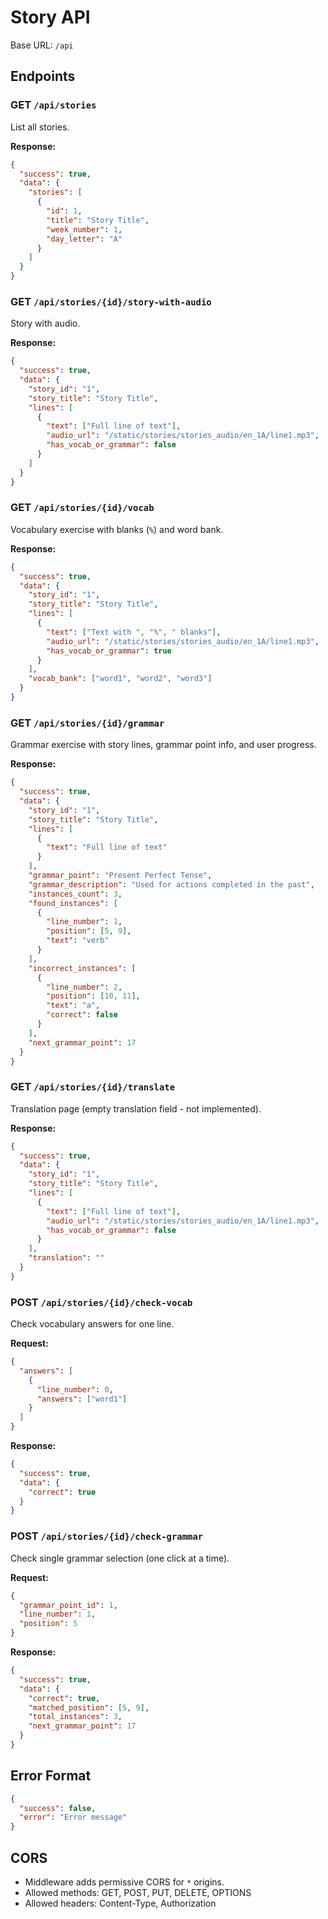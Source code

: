 # Story API

Base URL: `/api`

## Endpoints

### GET `/api/stories`
List all stories.

**Response:**
```json
{
  "success": true,
  "data": {
    "stories": [
      {
        "id": 1,
        "title": "Story Title",
        "week_number": 1,
        "day_letter": "A"
      }
    ]
  }
}
```

### GET `/api/stories/{id}/story-with-audio`
Story with audio.

**Response:**
```json
{
  "success": true,
  "data": {
    "story_id": "1",
    "story_title": "Story Title",
    "lines": [
      {
        "text": ["Full line of text"],
        "audio_url": "/static/stories/stories_audio/en_1A/line1.mp3",
        "has_vocab_or_grammar": false
      }
    ]
  }
}
```

### GET `/api/stories/{id}/vocab`
Vocabulary exercise with blanks (`%`) and word bank.

**Response:**
```json
{
  "success": true,
  "data": {
    "story_id": "1",
    "story_title": "Story Title",
    "lines": [
      {
        "text": ["Text with ", "%", " blanks"],
        "audio_url": "/static/stories/stories_audio/en_1A/line1.mp3",
        "has_vocab_or_grammar": true
      }
    ],
    "vocab_bank": ["word1", "word2", "word3"]
  }
}
```

### GET `/api/stories/{id}/grammar`
Grammar exercise with story lines, grammar point info, and user progress.

**Response:**
```json
{
  "success": true,
  "data": {
    "story_id": "1",
    "story_title": "Story Title",
    "lines": [
      {
        "text": "Full line of text"
      }
    ],
    "grammar_point": "Present Perfect Tense",
    "grammar_description": "Used for actions completed in the past",
    "instances_count": 3,
    "found_instances": [
      {
        "line_number": 1,
        "position": [5, 9],
        "text": "verb"
      }
    ],
    "incorrect_instances": [
      {
        "line_number": 2,
        "position": [10, 11],
        "text": "a",
        "correct": false
      }
    ],
    "next_grammar_point": 17
  }
}
```

### GET `/api/stories/{id}/translate`
Translation page (empty translation field - not implemented).

**Response:**
```json
{
  "success": true,
  "data": {
    "story_id": "1",
    "story_title": "Story Title",
    "lines": [
      {
        "text": ["Full line of text"],
        "audio_url": "/static/stories/stories_audio/en_1A/line1.mp3",
        "has_vocab_or_grammar": false
      }
    ],
    "translation": ""
  }
}
```

### POST `/api/stories/{id}/check-vocab`
Check vocabulary answers for one line.

**Request:**
```json
{
  "answers": [
    {
      "line_number": 0,
      "answers": ["word1"]
    }
  ]
}
```

**Response:**
```json
{
  "success": true,
  "data": {
    "correct": true
  }
}
```

### POST `/api/stories/{id}/check-grammar`
Check single grammar selection (one click at a time).

**Request:**
```json
{
  "grammar_point_id": 1,
  "line_number": 1,
  "position": 5
}
```

**Response:**
```json
{
  "success": true,
  "data": {
    "correct": true,
    "matched_position": [5, 9],
    "total_instances": 3,
    "next_grammar_point": 17
  }
}
```

## Error Format
```json
{
  "success": false,
  "error": "Error message"
}
```

## CORS
- Middleware adds permissive CORS for `*` origins.
- Allowed methods: GET, POST, PUT, DELETE, OPTIONS
- Allowed headers: Content-Type, Authorization

